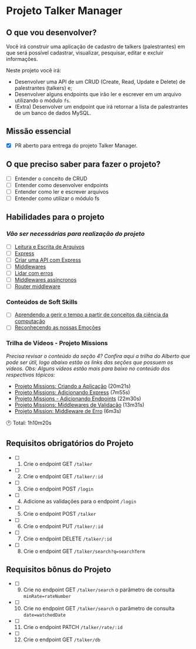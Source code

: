 # Projeto Talker Manager

## O que vou desenvolver?

Você irá construir uma aplicação de cadastro de talkers (palestrantes) em que será possível cadastrar, visualizar, pesquisar, editar e excluir informações.

Neste projeto você irá:

- Desenvolver uma API de um CRUD (Create, Read, Update e Delete) de palestrantes (talkers) e;
- Desenvolver alguns endpoints que irão ler e escrever em um arquivo utilizando o módulo `fs`.
- (Extra) Desenvolver um endpoint que irá retornar a lista de palestrantes de um banco de dados MySQL.

## Missão essencial

- [X] PR aberto para entrega do projeto Talker Manager.

## O que preciso saber para fazer o projeto?

- [ ] Entender o conceito de CRUD
- [ ] Entender como desenvolver endpoints
- [ ] Entender como ler e escrever arquivos
- [ ] Entender como utilizar o módulo fs

## Habilidades para o projeto

### *Vão ser necessárias para realização do projeto*

- [ ] [Leitura e Escrita de Arquivos](https://app.betrybe.com/learn/course/5e938f69-6e32-43b3-9685-c936530fd326/module/94d0e996-1827-4fbc-bc24-c99fb592925b/section/2ed87e4f-9049-4314-8091-8f71b1925cf6/day/08afed28-2d18-4256-a8b9-a15ae8eb3375/lesson/1a1fc25d-0aab-438b-8382-1501cd4962ff)
- [ ] [Express](https://app.betrybe.com/learn/course/5e938f69-6e32-43b3-9685-c936530fd326/module/94d0e996-1827-4fbc-bc24-c99fb592925b/section/2ed87e4f-9049-4314-8091-8f71b1925cf6/day/4982a599-9832-419e-a96b-3fe1db634c3e/lesson/0290ddd3-3a5f-4ce2-aebc-d6e3e9f5854e)
- [ ] [Criar uma API com Express](https://app.betrybe.com/learn/course/5e938f69-6e32-43b3-9685-c936530fd326/module/94d0e996-1827-4fbc-bc24-c99fb592925b/section/2ed87e4f-9049-4314-8091-8f71b1925cf6/day/4982a599-9832-419e-a96b-3fe1db634c3e/lesson/0ca9d8cc-c80d-4296-931b-d3e3833795ba)
- [ ] [Middlewares](https://app.betrybe.com/learn/course/5e938f69-6e32-43b3-9685-c936530fd326/module/94d0e996-1827-4fbc-bc24-c99fb592925b/section/2ed87e4f-9049-4314-8091-8f71b1925cf6/day/27d3ea73-4725-48c0-b38c-8acc4dc4d40a/lesson/e3f0b1ef-d574-45ef-abb3-22a6ea384448)
- [ ] [Lidar com erros](https://app.betrybe.com/learn/course/5e938f69-6e32-43b3-9685-c936530fd326/module/94d0e996-1827-4fbc-bc24-c99fb592925b/section/2ed87e4f-9049-4314-8091-8f71b1925cf6/day/27d3ea73-4725-48c0-b38c-8acc4dc4d40a/lesson/8637f4e5-9ea6-4bdb-8fad-0e10384f26d9)
- [ ] [Middlewares assíncronos](https://app.betrybe.com/learn/course/5e938f69-6e32-43b3-9685-c936530fd326/module/94d0e996-1827-4fbc-bc24-c99fb592925b/section/2ed87e4f-9049-4314-8091-8f71b1925cf6/day/27d3ea73-4725-48c0-b38c-8acc4dc4d40a/lesson/7c6ef235-b4b5-41d3-85c4-54b53169c15f)
- [ ] [Router middleware](https://app.betrybe.com/learn/course/5e938f69-6e32-43b3-9685-c936530fd326/module/94d0e996-1827-4fbc-bc24-c99fb592925b/section/2ed87e4f-9049-4314-8091-8f71b1925cf6/day/27d3ea73-4725-48c0-b38c-8acc4dc4d40a/lesson/cda94a05-9e87-4f4b-a109-08ca198617c6)

### Conteúdos de Soft Skills

- [ ] [Aprendendo a gerir o tempo a partir de conceitos da ciência da computação](https://www.ted.com/talks/brian_christian_how_to_manage_your_time_more_effectively_according_to_machines)
- [ ] [Reconhecendo as nossas Emoções](https://app.betrybe.com/learn/course/5e938f69-6e32-43b3-9685-c936530fd326/module/2e0692c9-e226-4e95-860a-b4cad80e3c3c/section/d041930c-2861-493a-ab7e-9f566aa90d29/day/5b748ff2-db33-4356-95c8-709c9ff40263/lesson/b9ef55ce-a2c5-411b-914b-1cbdc5a00cc5)

### Trilha de Vídeos - Projeto Missions

*Precisa revisar o conteúdo da seção 4? Confira aqui a trilha do Alberto que pode ser útil, logo abaixo estão os links das seções que possuem os vídeos. Obs: Alguns vídeos estão mais para baixo no conteúdo dos respectivos tópicos:*

- [Projeto Missions: Criando a Aplicação](https://app.betrybe.com/learn/course/5e938f69-6e32-43b3-9685-c936530fd326/module/94d0e996-1827-4fbc-bc24-c99fb592925b/section/2ed87e4f-9049-4314-8091-8f71b1925cf6/day/08afed28-2d18-4256-a8b9-a15ae8eb3375/lesson/1a1fc25d-0aab-438b-8382-1501cd4962ff) (20m21s)
- [Projeto Missions: Adicionando Express](https://app.betrybe.com/learn/course/5e938f69-6e32-43b3-9685-c936530fd326/module/94d0e996-1827-4fbc-bc24-c99fb592925b/section/2ed87e4f-9049-4314-8091-8f71b1925cf6/day/4982a599-9832-419e-a96b-3fe1db634c3e/lesson/0290ddd3-3a5f-4ce2-aebc-d6e3e9f5854e) (7m55s)
- [Projeto Missions - Adicionando Endpoints](https://app.betrybe.com/learn/course/5e938f69-6e32-43b3-9685-c936530fd326/module/94d0e996-1827-4fbc-bc24-c99fb592925b/section/2ed87e4f-9049-4314-8091-8f71b1925cf6/day/4982a599-9832-419e-a96b-3fe1db634c3e/lesson/0ca9d8cc-c80d-4296-931b-d3e3833795ba) (22m30s)
- [Projeto Missions: Middlewares de Validação](https://app.betrybe.com/learn/course/5e938f69-6e32-43b3-9685-c936530fd326/module/94d0e996-1827-4fbc-bc24-c99fb592925b/section/2ed87e4f-9049-4314-8091-8f71b1925cf6/day/27d3ea73-4725-48c0-b38c-8acc4dc4d40a/lesson/e3f0b1ef-d574-45ef-abb3-22a6ea384448) (13m31s)
- [Projeto Mission: Middleware de Erro](https://app.betrybe.com/learn/course/5e938f69-6e32-43b3-9685-c936530fd326/module/94d0e996-1827-4fbc-bc24-c99fb592925b/section/2ed87e4f-9049-4314-8091-8f71b1925cf6/day/27d3ea73-4725-48c0-b38c-8acc4dc4d40a/lesson/8637f4e5-9ea6-4bdb-8fad-0e10384f26d9) (6m3s)

🕐  Total: 1h10m20s

## Requisitos obrigatórios do Projeto

- [ ] 1. Crie o endpoint GET `/talker`
- [ ] 2. Crie o endpoint GET `/talker/:id`
- [ ] 3. Crie o endpoint POST `/login`
- [ ] 4. Adicione as validações para o endpoint `/login`
- [ ] 5. Crie o endpoint POST `/talker`
- [ ] 6. Crie o endpoint PUT `/talker/:id`
- [ ] 7. Crie o endpoint DELETE `/talker/:id`
- [ ] 8. Crie o endpoint GET `/talker/search?q=searchTerm`

## Requisitos bônus do Projeto

- [ ] 9. Crie no endpoint GET `/talker/search` o parâmetro de consulta `minRate=rateNumber`
- [ ] 10. Crie no endpoint GET `/talker/search` o parâmetro de consulta `date=watchedDate`
- [ ] 11. Crie o endpoint PATCH `/talker/rate/:id`
- [ ] 12. Crie o endpoint GET `/talker/db`
